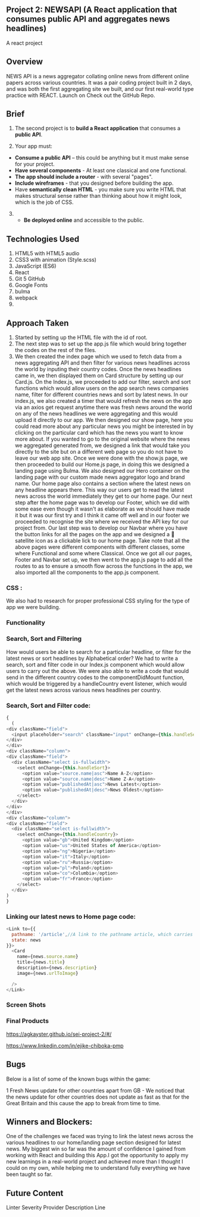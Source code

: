 ## Project 2: NEWSAPI (A React application that consumes public API and aggregates news headlines)

A react project

## Overview

NEWS API is a news aggregator collating online news from different online papers across various countries. It was a pair coding project built in 2 days, and was both the first aggregating site we built, and our first real-world type practice with REACT. Launch on Check out the GitHub Repo.

## Brief

1. The second project is to **build a React application** that consumes a **public API**.

2. Your app must:
​
* **Consume a public API** – this could be anything but it must make sense for your project.
* **Have several components** - At least one classical and one functional.
* **The app should include a router** - with several "pages".
* **Include wireframes** - that you designed before building the app.
* Have **semantically clean HTML** - you make sure you write HTML that makes structural sense rather than thinking about how it might look, which is the job of CSS.

3. * **Be deployed online** and accessible to the public.

## Technologies Used

1. HTML5 with HTML5 audio
2. CSS3 with animation (Style.scss)
3. JavaScript (ES6)
4. React
5. Git 5 GitHub
6. Google Fonts
7. bulma
8. webpack
9.

## Approach Taken

1. Started by setting up the HTML file with the id of root.
2. The next step was to set up the app.js file which would bring together the codes on the rest of the files.
3. We then created the index page which we used to fetch data from a news aggregating API and then filter for various news headlines across the world by inputing their country codes. Once the news headlines came in, we then displayed them on Card structure by setting up our Card.js.
On the Index.js, we proceeded to add our filter, search and sort functions which would allow users on the app search news companies name, filter for different countries news and sort by latest news. In our index.js, we also created a timer that would refresh the news on the app via an axios get request anytime there was fresh news around the world on any of the news headlines we were aggregating and this would upload it directly to our app.
We then designed our show page, here you could read more about any particular news you might be interested in by clicking on the particular card which has the news you want to know more about.
If you wanted to go to the original website where the news we aggregated generated from, we designed a link that would take you directly to the site but on a different web page so you do not have to leave our web app site.
Once we were done with the show.js page, we then proceeded to build our Home.js page, in doing this we designed a landing page using Bulma. We also designed our Hero container on the landing page with our custom made news aggregator logo and brand name. Our home page also contains a section where the latest news on any headline appears there. This way our users get to read the latest news across the world immediately they get to our home page.
Our next step after the home page was to develop our Footer, which we did with some ease even though it wasn't as elaborate as we should have made it but it was our first try and I think it came off well and in our footer we proceeded to recognise the site where we received the API key for our project from.
Our last step was to develop our Navbar where you have the button links for all the pages on the app and we designed a 📡 satellite icon as a clickable lick to our home page.
Take note that all the above pages were different components with different classes, some where Functional and some where Classical.
Once we got all our pages, Footer and Navbar set up, we then went to the app.js page to add all the routes to as to ensure a smooth flow across the functions in the app, we also imported all the components to the app.js component.

### CSS :

We also had to research for proper professional CSS styling for the type of app we were building.


### Functionality

### Search, Sort and Filtering
How would users be able to search for a particular headline, or filter for the latest news or sort headlines by Alphabetical order? We had to write a search, sort and filter code in our Index.js component which would allow users to carry out the above. We were also able to write a code that would send in the different country codes to the componentDidMount function, which would be triggered by a handleCountry event listener, which would get the latest news across various news headlines per country.

### Search, Sort and Filter code:

```js
{
  (
<div className="field">
  <input placeholder="search" className="input" onChange={this.handleSearch}/>
</div>
</div>
<div className="column">
<div className="field">
  <div className="select is-fullwidth">
    <select onChange={this.handleSort}>
      <option value="source.name|asc">Name A-Z</option>
      <option value="source.name|desc">Name Z-A</option>
      <option value="publishedAt|asc">News Latest</option>
      <option value="publishedAt|desc">News Oldest</option>
    </select>
  </div>
</div>
</div>
<div className="column">
<div className="field">
  <div className="select is-fullwidth">
    <select onChange={this.handleCountry}>
      <option value="gb">United Kingdom</option>
      <option value="us">United States of America</option>
      <option value="ng">Nigeria</option>
      <option value="it">Italy</option>
      <option value="ru">Russia</option>
      <option value="pl">Poland</option>
      <option value="co">Columbia</option>
      <option value="fr">France</option>
    </select>
  </div>
)
}
```

### Linking our latest news to Home page code:

```js
<Link to={{
  pathname: '/article',//A link to the pathname article, which carries the news from state
  state: news
}}>
  <Card
    name={news.source.name}
    title={news.title}
    description={news.description}
    image={news.urlToImage}

  />
</Link>
```


### Screen Shots

### Final Products

https://agkayster.github.io/sei-project-2/#/

https://www.linkedin.com/in/ejike-chiboka-pmp

## Bugs
Below is a list of some of the known bugs within the game:

1 Fresh News update for other countries apart from GB - We noticed that the news update for other countries does not update as fast as that for the Great Britain and this cause the app to break from time to time.

## Winners and Blockers:

One of the challenges we faced was trying to link the latest news across the various headlines to our home/landing page section designed for latest news.
My biggest win so far was the amount of confidence I gained from working with React and building this App.I got the opportunity to apply my new learnings in a real-world project and achieved more than I thought I could on my own, while helping me to understand fully everything we have been taught so far.

## Future Content
Linter
Severity 	Provider 	Description	Line
